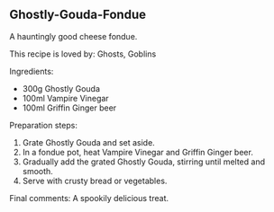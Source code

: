 ## Ghostly-Gouda-Fondue
A hauntingly good cheese fondue.

This recipe is loved by: Ghosts, Goblins

Ingredients:

* 300g Ghostly Gouda
* 100ml Vampire Vinegar
* 100ml Griffin Ginger beer

Preparation steps:

1. Grate Ghostly Gouda and set aside.
2. In a fondue pot, heat Vampire Vinegar and Griffin Ginger beer.
3. Gradually add the grated Ghostly Gouda, stirring until melted and smooth.
4. Serve with crusty bread or vegetables.

Final comments: A spookily delicious treat.

